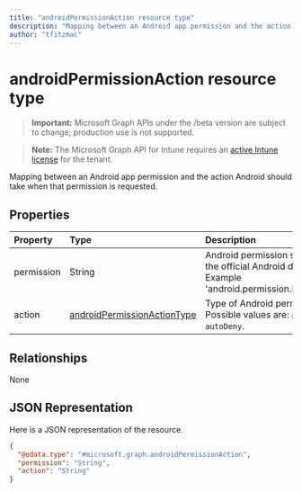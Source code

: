 ```yaml
---
title: "androidPermissionAction resource type"
description: "Mapping between an Android app permission and the action Android should take when that permission is requested."
author: "tfitzmac"
---
```


# androidPermissionAction resource type

> **Important:** Microsoft Graph APIs under the /beta version are subject to change; production use is not supported.

> **Note:** The Microsoft Graph API for Intune requires an [active Intune license](https://go.microsoft.com/fwlink/?linkid=839381) for the tenant.

Mapping between an Android app permission and the action Android should take when that permission is requested.

## Properties
|Property|Type|Description|
|:---|:---|:---|
|permission|String|Android permission string, defined in the official Android documentation.  Example 'android.permission.READ_CONTACTS'.|
|action|[androidPermissionActionType](../resources/intune-apps-androidpermissionactiontype.md)|Type of Android permission action. Possible values are: `prompt`, `autoGrant`, `autoDeny`.|

## Relationships
None

## JSON Representation
Here is a JSON representation of the resource.
<!-- {
  "blockType": "resource",
  "@odata.type": "microsoft.graph.androidPermissionAction"
}
-->
``` json
{
  "@odata.type": "#microsoft.graph.androidPermissionAction",
  "permission": "String",
  "action": "String"
}
```



